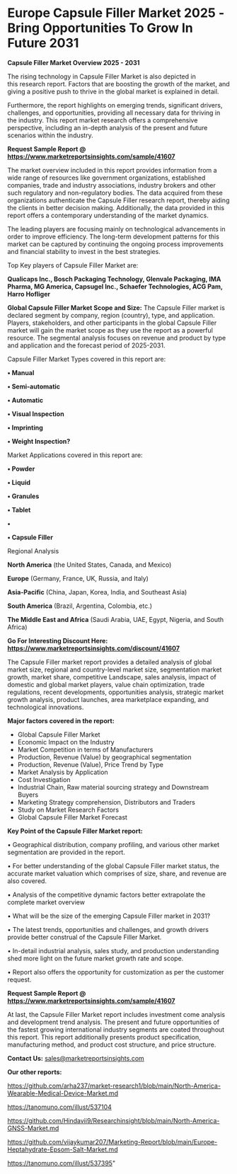 # Europe Capsule Filler Market 2025 -Bring Opportunities To Grow In Future 2031

<Strong> Capsule Filler Market Overview 2025 - 2031</strong>

The rising technology in Capsule Filler Market is also depicted in this research report. Factors that are boosting the growth of the market, and giving a positive push to thrive in the global market is explained in detail.

Furthermore, the report highlights on emerging trends, significant drivers, challenges, and opportunities, providing all necessary data for thriving in the industry. This report market research offers a comprehensive perspective, including an in-depth analysis of the present and future scenarios within the industry.

<strong>Request Sample Report @ <a href=https://www.marketreportsinsights.com/sample/41607>https://www.marketreportsinsights.com/sample/41607</a></strong>

The market overview included in this report provides information from a wide range of resources like government organizations, established companies, trade and industry associations, industry brokers and other such regulatory and non-regulatory bodies. The data acquired from these organizations authenticate the Capsule Filler research report, thereby aiding the clients in better decision making. Additionally, the data provided in this report offers a contemporary understanding of the market dynamics.

The leading players are focusing mainly on technological advancements in order to improve efficiency. The long-term development patterns for this market can be captured by continuing the ongoing process improvements and financial stability to invest in the best strategies.

Top Key players of Capsule Filler Market are:

<strong>Qualicaps Inc., Bosch Packaging Technology, Glenvale Packaging, IMA Pharma, MG America, Capsugel Inc., Schaefer Technologies, ACG Pam, Harro Hofliger</strong>

<strong><b>Global Capsule Filler Market Scope and Size:</b></strong>
The Capsule Filler market is declared segment by company, region (country), type, and application. Players, stakeholders, and other participants in the global Capsule Filler market will gain the market scope as they use the report as a powerful resource. The segmental analysis focuses on revenue and product by type and application and the forecast period of 2025-2031.

Capsule Filler Market Types covered in this report are:

<strong>•  Manual

•  Semi-automatic

•  Automatic

•  Visual Inspection

•  Imprinting

•  Weight Inspection?</strong>

Market Applications covered in this report are:

<strong>•  Powder

•  Liquid

•  Granules

•  Tablet

•  

•  Capsule Filler</strong> 

Regional Analysis

<strong>North America</strong> (the United States, Canada, and Mexico)

<strong>Europe</strong> (Germany, France, UK, Russia, and Italy)

<strong>Asia-Pacific</strong> (China, Japan, Korea, India, and Southeast Asia)

<strong>South America</strong> (Brazil, Argentina, Colombia, etc.)

<strong>The Middle East and Africa</strong> (Saudi Arabia, UAE, Egypt, Nigeria, and South Africa)

<strong>Go For Interesting Discount Here: <a href=https://www.marketreportsinsights.com/discount/41607>https://www.marketreportsinsights.com/discount/41607</a></strong>

The Capsule Filler market report provides a detailed analysis of global market size, regional and country-level market size, segmentation market growth, market share, competitive Landscape, sales analysis, impact of domestic and global market players, value chain optimization, trade regulations, recent developments, opportunities analysis, strategic market growth analysis, product launches, area marketplace expanding, and technological innovations.

<strong><b>Major factors covered in the report:</b></strong>
<ul>
  <li>Global Capsule Filler Market </li>
  <li>Economic Impact on the Industry</li>
  <li>Market Competition in terms of Manufacturers</li>
  <li>Production, Revenue (Value) by geographical segmentation</li>
  <li>Production, Revenue (Value), Price Trend by Type</li>
  <li>Market Analysis by Application</li>
  <li>Cost Investigation</li>
  <li>Industrial Chain, Raw material sourcing strategy and Downstream Buyers</li>
  <li>Marketing Strategy comprehension, Distributors and Traders</li>
  <li>Study on Market Research Factors</li>
  <li>Global Capsule Filler Market Forecast</li>
</ul>

<strong><b>Key Point of the Capsule Filler Market report:</b></strong>

• Geographical distribution, company profiling, and various other market segmentation are provided in the report.

• For better understanding of the global Capsule Filler market status, the accurate market valuation which comprises of size, share, and revenue are also covered.

• Analysis of the competitive dynamic factors better extrapolate the complete market overview

• What will be the size of the emerging Capsule Filler market in 2031?

• The latest trends, opportunities and challenges, and growth drivers provide better construal of the Capsule Filler Market.

• In-detail industrial analysis, sales study, and production understanding shed more light on the future market growth rate and scope.

• Report also offers the opportunity for customization as per the customer request.

<strong>Request Sample Report @ <a href=https://www.marketreportsinsights.com/sample/41607>https://www.marketreportsinsights.com/sample/41607</a></strong>

At last, the Capsule Filler Market report includes investment come analysis and development trend analysis. The present and future opportunities of the fastest growing international industry segments are coated throughout this report. This report additionally presents product specification, manufacturing method, and product cost structure, and price structure.

<strong>Contact Us:</strong>
sales@marketreportsinsights.com

<strong>Our other reports:</strong>

<a href=https://github.com/arha237/market-research1/blob/main/North-America-Wearable-Medical-Device-Market.md>https://github.com/arha237/market-research1/blob/main/North-America-Wearable-Medical-Device-Market.md</a>

<a href=https://tanomuno.com/illust/537104>https://tanomuno.com/illust/537104</a>

<a href=https://github.com/Hindavii9/Researchinsight/blob/main/North-America-GNSS-Market.md>https://github.com/Hindavii9/Researchinsight/blob/main/North-America-GNSS-Market.md</a>

<a href=https://github.com/vijaykumar207/Marketing-Report/blob/main/Europe-Heptahydrate-Epsom-Salt-Market.md>https://github.com/vijaykumar207/Marketing-Report/blob/main/Europe-Heptahydrate-Epsom-Salt-Market.md</a>

<a href=https://tanomuno.com/illust/537395>https://tanomuno.com/illust/537395</a>"
